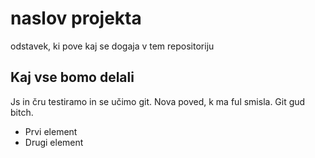 # naslov projekta

odstavek, ki pove kaj se dogaja v tem repositoriju

## Kaj vse bomo delali

Js in čru testiramo in se učimo git. Nova poved, k ma ful smisla. Git gud bitch.

- Prvi element
- Drugi element